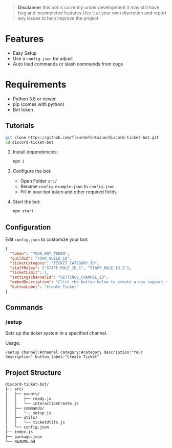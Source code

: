 > **Disclaimer**
this bot is currently under development it may still have bug and incompleted features.Use it at your own discretion and report any issues to help improve the project.

# Features
- Easy Setup
- Use a `config.json` for adjust
- Auto load commands or slash commands from cogs

# Requirements
- Python 3.8 or newer
- pip (comes with python)
- Bot token

## Tutorials
   ```bash
   git clone https://github.com/fleurdefontaine/discord-ticket-bot.git
   cd discord-ticket-bot
   ```

2. Install dependencies:
   ```bash
   npm i
   ```

3. Configure the bot:
   - Open Folder `src/`
   - Rename `config.example.json` to `config.json`
   - Fill in your bot token and other required fields

4. Start the bot:
   ```bash
   npm start
   ```

## Configuration

Edit `config.json` to customize your bot:

```json
{
  "token": "YOUR_BOT_TOKEN",
  "guildId": "YOUR_GUILD_ID",
  "ticketCategory": "TICKET_CATEGORY_ID",
  "staffRoles": ["STAFF_ROLE_ID_1", "STAFF_ROLE_ID_2"],
  "ticketLimit": 1,
  "settingsChannelId": "SETTINGS_CHANNEL_ID",
  "embedDescription": "Click the button below to create a new support ticket.",
  "buttonLabel": "Create Ticket"
}
```

## Commands

### /setup

Sets up the ticket system in a specified channel.

Usage:
```
/setup channel:#channel category:#category description:"Your description" button_label:"Create Ticket"
```

## Project Structure

```bash
discord-ticket-bot/
├── src/
│   ├── events/
│   │   ├── ready.js
│   │   └── interactionCreate.js
│   ├── commands/
│   │   └── setup.js
│   ├── utils/
│   │   └── ticketUtils.js
│   └── config.json
├── index.js
├── package.json
└── README.md
```
